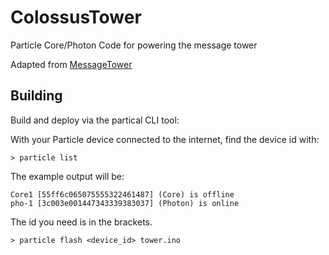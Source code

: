 # ColossusTower
Particle Core/Photon Code for powering the message tower

Adapted from [MessageTower](https://github.com/plan44/messagetorch)

## Building

Build and deploy via the partical CLI tool:


With your Particle device connected to the internet, find the device id with:

```
> particle list
```

The example output will be:

```
Core1 [55ff6c065075555322461487] (Core) is offline
pho-1 [3c003e001447343339383037] (Photon) is online
```

The id you need is in the brackets.

```
> particle flash <device_id> tower.ino
```
